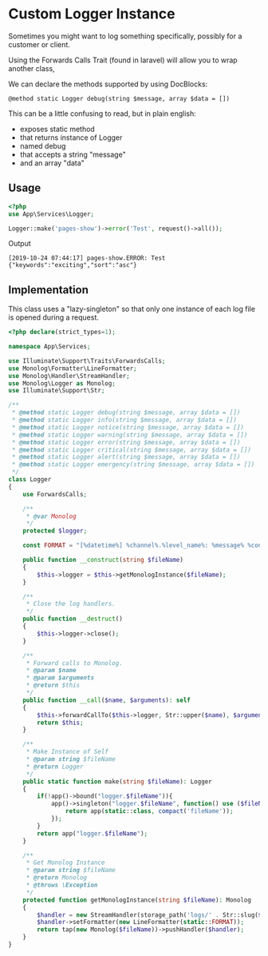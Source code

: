 # Custom Logger Instance

Sometimes you might want to log something specifically, possibly for a customer or client.

Using the Forwards Calls Trait (found in laravel) will allow you to wrap another class, 

We can declare the methods supported by using DocBlocks:

```
@method static Logger debug(string $message, array $data = [])
```

This can be a little confusing to read, but in plain english: 
- exposes static method 
- that returns instance of Logger 
- named debug 
- that accepts a string "message"
- and an array "data"

## Usage
```php
<?php
use App\Services\Logger;

Logger::make('pages-show')->error('Test', request()->all());
```

Output

```
[2019-10-24 07:44:17] pages-show.ERROR: Test {"keywords":"exciting","sort":"asc"}
```

## Implementation

This class uses a "lazy-singleton" so that only one instance of each log file is opened during a request.

```php
<?php declare(strict_types=1);

namespace App\Services;

use Illuminate\Support\Traits\ForwardsCalls;
use Monolog\Formatter\LineFormatter;
use Monolog\Handler\StreamHandler;
use Monolog\Logger as Monolog;
use Illuminate\Support\Str;

/**
 * @method static Logger debug(string $message, array $data = [])
 * @method static Logger info(string $message, array $data = [])
 * @method static Logger notice(string $message, array $data = [])
 * @method static Logger warning(string $message, array $data = [])
 * @method static Logger error(string $message, array $data = [])
 * @method static Logger critical(string $message, array $data = [])
 * @method static Logger alert(string $message, array $data = [])
 * @method static Logger emergency(string $message, array $data = [])
 */
class Logger
{
    use ForwardsCalls;

    /**
     * @var Monolog
     */
    protected $logger;

    const FORMAT = "[%datetime%] %channel%.%level_name%: %message% %context%\n";

    public function __construct(string $fileName)
    {
        $this->logger = $this->getMonologInstance($fileName);
    }

    /**
     * Close the log handlers.
     */
    public function __destruct()
    {
        $this->logger->close();
    }

    /**
     * Forward calls to Monolog.
     * @param $name
     * @param $arguments
     * @return $this
     */
    public function __call($name, $arguments): self
    {
        $this->forwardCallTo($this->logger, Str::upper($name), $arguments);
        return $this;
    }

    /**
     * Make Instance of Self
     * @param string $fileName
     * @return Logger
     */
    public static function make(string $fileName): Logger
    {
        if(!app()->bound("logger.$fileName")){
            app()->singleton("logger.$fileName", function() use ($fileName){
                return app(static::class, compact('fileName'));
            });
        }
        return app("logger.$fileName");
    }

    /**
     * Get Monolog Instance
     * @param string $fileName
     * @return Monolog
     * @throws \Exception
     */
    protected function getMonologInstance(string $fileName): Monolog
    {
        $handler = new StreamHandler(storage_path('logs/' . Str::slug($fileName) . '.log'));
        $handler->setFormatter(new LineFormatter(static::FORMAT));
        return tap(new Monolog($fileName))->pushHandler($handler);
    }
}
```
